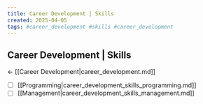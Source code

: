 ```yaml
---
title: Career Development | Skills
created: 2025-04-05
tags: #career_development #skills #career_development
---
```


## Career Development | Skills
← [[Career Development|career_development.md]]

- [ ] [[Programming|career_development_skills_programming.md]]
- [ ] [[Management|career_development_skills_management.md]]